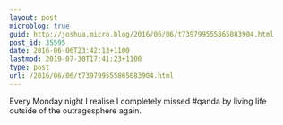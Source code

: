 ```yaml
---
layout: post
microblog: true
guid: http://joshua.micro.blog/2016/06/06/t739799555865083904.html
post_id: 35595
date: 2016-06-06T23:42:13+1100
lastmod: 2019-07-30T17:41:23+1100
type: post
url: /2016/06/06/t739799555865083904.html
---
```

Every Monday night I realise I completely missed #qanda by living life outside of the outragesphere again.
